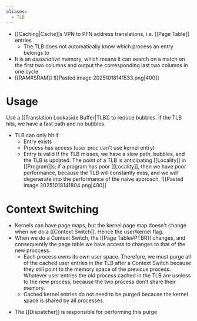 ```yaml
---
aliases:
  - TLB
---
```

* [[Caching|Cache]]s VPN to PFN address translations, i.e. [[Page Table]] entries
	* The TLB does not automatically know which process an entry belongs to
* It is an *associative* memory, which means it can search on a match on the first two columns and output the corresponding last two columns in one cycle
* [[RAM#SRAM]]
![[Pasted image 20251018141533.png|400]]
# Usage
Use a [[Translation Lookaside Buffer|TLB]] to reduce bubbles. If the TLB hits, we have a fast path and no bubbles.
* TLB can only hit if
	* Entry exists
	* Process has access (user proc can't use kernel entry)
	* Entry is valid
If the TLB misses, we have a slow path, bubbles, and the TLB is updated.
The point of a TLB is anticipating [[Locality]] in [[Program]]s; if a program has poor [[Locality]], then we have poor performance, because the TLB will constantly miss, and we will degenerate into the performance of the naive approach.
![[Pasted image 20251018141804.png|400]]



# Context Switching
* Kernels can have page maps, but the kernel page map doesn't change when we do a [[Context Switch]]. Hence the user/kernel flag.
* When we do a Context Switch, the [[Page Table#PTBR]] changes, and consequently the page table we have access to changes to that of the new proccess. 
	* Each process owns its own user space. Therefore, we must purge all of the cached user entries in the TLB after a Context Switch because they still point to the memory space of the previous process. Whatever user entries the old process cached in the TLB are useless to the new process, because the two process don't share their memory.
	- Cached kernel entries do not need to be purged because the kernel space is shared by all processes. 
- The [[Dispatcher]] is responsible for performing this purge





